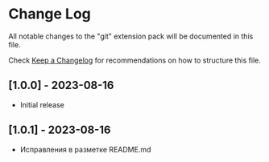 # Change Log

All notable changes to the "git" extension pack will be documented in this file.

Check [Keep a Changelog](http://keepachangelog.com/) for recommendations on how to structure this file.

## [1.0.0] - 2023-08-16
- Initial release

## [1.0.1] - 2023-08-16
- Исправления в разметке README.md